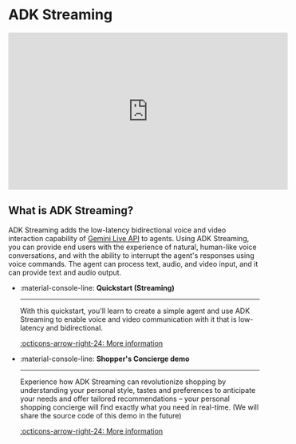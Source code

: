 # ADK Streaming

<iframe width="560" height="315" src="https://www.youtube.com/embed/LwHPYyw7u6U" title="Shopper's Concierge" frameborder="0" allow="accelerometer; autoplay; clipboard-write; encrypted-media; gyroscope; picture-in-picture; web-share" allowfullscreen></iframe>

## What is ADK Streaming?

ADK Streaming adds the low-latency bidirectional voice and video interaction capability of [Gemini Live API](https://ai.google.dev/gemini-api/docs/live) to agents. Using ADK Streaming, you can provide end users with the experience of natural, human-like voice conversations, and with the ability to interrupt the agent's responses using voice commands. The agent can process text, audio, and video input, and it can provide text and audio output.

<div class="grid cards" markdown>

-   :material-console-line: **Quickstart (Streaming)**

    ---

    With this quickstart, you'll learn to create a simple agent and use ADK Streaming to enable voice and video communication with it that is low-latency and bidirectional.

    [:octicons-arrow-right-24: More information](../get-started/quickstart-streaming.md)

-   :material-console-line: **Shopper's Concierge demo**

    ---

    Experience how ADK Streaming can revolutionize shopping by understanding your personal style, tastes and preferences to anticipate your needs and offer tailored recommendations – your personal shopping concierge will find exactly what you need in real-time. (We will share the
    source code of this demo in the future)

    [:octicons-arrow-right-24: More information](https://youtu.be/LwHPYyw7u6U)

</div>
